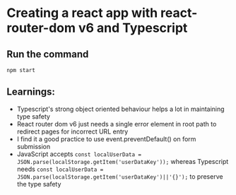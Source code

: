 # Creating a react app with  react-router-dom v6 and Typescript

## Run the command
```npm start```

## Learnings:
- Typescript's strong object oriented behaviour helps a lot in maintaining type safety
- React router dom v6 just needs a single error element in root path to redirect pages for incorrect URL entry
- I find it a good practice to use event.preventDefault() on form submission
- JavaScript accepts ```const localUserData = JSON.parse(localStorage.getItem('userDataKey'));```
  whereas Typescript needs ```const localUserData = JSON.parse(localStorage.getItem('userDataKey')||'{}');``` to preserve the type safety